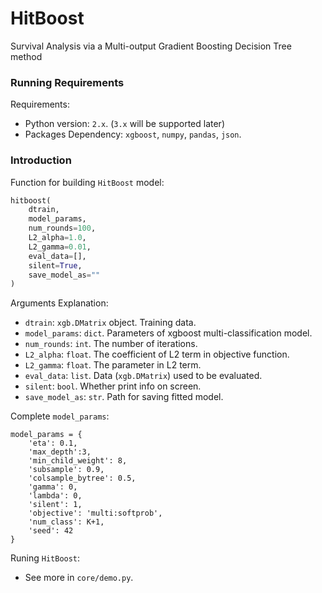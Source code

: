 # HitBoost
Survival Analysis via a Multi-output Gradient Boosting Decision Tree method

### Running Requirements

Requirements:

- Python version: `2.x`. (`3.x` will be supported later)
- Packages Dependency: `xgboost`, `numpy`, `pandas`, `json`.


### Introduction

Function for building `HitBoost` model:

```Python
hitboost(
    dtrain, 
    model_params, 
    num_rounds=100, 
    L2_alpha=1.0, 
    L2_gamma=0.01, 
    eval_data=[], 
    silent=True, 
    save_model_as=""
)
```

Arguments Explanation:

- `dtrain`: `xgb.DMatrix` object. Training data.
- `model_params`: `dict`. Parameters of xgboost multi-classification model.
- `num_rounds`: `int`. The number of iterations.
- `L2_alpha`: `float`. The coefficient of L2 term in objective function.
- `L2_gamma`: `float`. The parameter in L2 term.
- `eval_data`: `list`. Data (`xgb.DMatrix`) used to be evaluated.
- `silent`: `bool`. Whether print info on screen.
- `save_model_as`: `str`. Path for saving fitted model.

Complete `model_params`:

```
model_params = {
    'eta': 0.1,
    'max_depth':3, 
    'min_child_weight': 8, 
    'subsample': 0.9,
    'colsample_bytree': 0.5,
    'gamma': 0,
    'lambda': 0,
    'silent': 1,
    'objective': 'multi:softprob',
    'num_class': K+1,
    'seed': 42
}
```

Runing `HitBoost`: 

- See more in `core/demo.py`.
